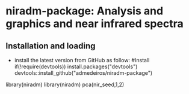 # niradm-package: Analysis and graphics and near infrared spectra

## Installation and loading
- install the latest version from GitHub as follow:
#Install
if(!require(devtools)) install.packages("devtools")
devtools::install_github("admedeiros/niradm-package")

library(niradm)
library(niradm)
pca(nir_seed,1,2)
